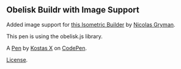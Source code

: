 Obelisk Buildr with Image Support
---------------------------------
Added image support for [this Isometric Builder](http://codepen.io/ngryman/pen/vgfod) by [Nicolas Gryman](https://twitter.com/ngryman/).

This pen is using the obelisk.js library.

A [Pen](http://codepen.io/kostasx/pen/PwbqpO) by [Kostas X](http://codepen.io/kostasx) on [CodePen](http://codepen.io/).

[License](http://codepen.io/kostasx/pen/PwbqpO/license).